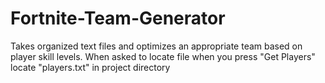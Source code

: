 # Fortnite-Team-Generator
Takes organized text files and optimizes an appropriate team based on player skill levels.
When asked to locate file when you press "Get Players" locate "players.txt" in project directory
